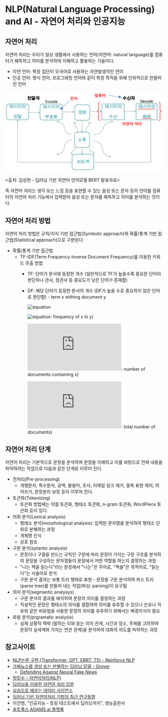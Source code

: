 # NLP(Natural Language Processing) and AI - 자연어 처리와 인공지능

## 자연어 처리

자연어 처리는 우리가 일상 생활에서 사용하는 언어(자연어: natural language)를 컴퓨터가 해독하고 의미를 분석하여 이해하고 활용하는 기술이다.

* 자연 언어: 특정 집단이 모국어로 사용하는 자연발생적인 언어
* 인공 언어: 형식 언어, 프로그래밍 언어와 같이 특정 목적을 위해 인위적으로 만들어진 언어 

![image](./NLP.png)

<출처: 김성현 - 딥러닝 기반 자연어 언어모델 BERT 발표자료>

즉 자연어 처리는 생각 또는 느낌 등을 표현할 수 있는 음성 또는 문자 등의 언어를 컴퓨터의 자연어 처리 기능에서 입력받아 음성 또는 문자를 해독하고 의미를 분석하는 것이다. 

## 자연어 처리 방법

자연어 처리 방법은 규칙/지식 기반 접근법(Symbolic approach)와 확률/통계 기반 접근법(Statistical approach)으로 구분된다.

* 확률/통계 기반 접근법
	- TF-IDF(Term Frequency-Inverse Document Frequency)를 이용한 키워드 추출 방법
		+ TF: 단어가 문서에 등장한 개수 (일반적으로 TF가 높을수록 중요한 단어라 판단하나 관사, 정관사 등 중요도가 낮은 단어가 존재함)
		+ DF: 해당 단어가 등장한 문서의 개수 (DF가 높을 수로 중요하지 않은 단어로 판단함) - term x withing document y
		
          ![equation](http://latex.codecogs.com/gif.latex?W_{x,y}=tf_{x,y}*\log(\frac{N}{df_{x}}))
	  
          ![equation](http://latex.codecogs.com/gif.latex?tf_{x,y}): frequency of x in y) 
	  
          ![equation](http://latex.codecogs.com/gif.latex?df_x): number of documents containing x) 
	  
          ![equation](http://latex.codecogs.com/gif.latex?N): total number of documents) 

## 자연어 처리 단계 

자연어 처리는 기본적으로 문장을 분석하여 문장을 이해하고 이를 바탕으로 전체 내용을 파악하려는 작업으로 다음과 같은 단계로 이루어 진다. 

* 전처리(Pre-processing)
	- 개행문자, 특수문자, 공백, 불용어, 조사, 이메일 링크 제거, 중복 표현 제어, 띄어쓰기, 문장분리 보정 등이 이루어 진다.   
* 토큰화(Tokenizing)
	- 토큰화 방법에는 어절 토큰화, 형태소 토큰화, n-gram 토큰화, WordPiece 토큰화 등이 있다. 
* 어휘 분석(Lexical analysis)
	- 형태소 분석(morphological analysis): 입력된 문자열을 분석하여 형태소 단위로 분해하는 과정
	- 개체명 인식
	- 상호 참조
* 구문 분석(sytantic analysis)
	- 문장이나 구절을 만드는 규칙인 구문에 따라 문장이 가지는 구문 구조를 분석하여 문장을 구성하는 문자열들이 문장에서 어떤 역할을 하는지 결정하는 과정 
	- "나는 책을 읽는다"라는 문장에서 "나는"은 주어로, "책을"은 목적어로, "읽는다"는 서술어로 분석
	- 구문 분석 결과는 보통 트리 형태로 표현 - 문장을 구문 분석하여 파스 트리(parse tree)를 만들어 내는 작업(파싱: parsing)이 요구됨
* 의미 분석(segmantic analysys)
	- 구문 분석의 결과를 해석하여 문장의 의미를 결정하는 과정 
	- 직설적인 문장은 형태소의 의미를 결합하여 의미를 유추할 수 있으나 은유나 직유와 같은 비유법을 사용한 문장의 의미를 유추하기 위해서는 배경지식이 필요
* 화용 분석(prgramatic analysis)
	- 실제 상황적 맥락 (말하는 이와 듣는 이의 관계, 시간과 장소, 주제를 고려하여 문장이 실세계와 가지는 연관 관계)을 분석하여 대화의 의도를 파악하는 과정
	
## 참고사이트 

* [NLP논문 구현 (Transformer, GPT, EBRT, T5) - Reinforce NLP](https://paul-hyun.github.io/implement-paper/)
* [가짜뉴스를 생성 또는 판별하는 딥러닝 모델 - Grover](http://aidev.co.kr/chatbotdeeplearning/7730)
   - [Defending Against Neural Fake News](https://arxiv.org/pdf/1905.12616.pdf)
* [정민수 - 자연어처리(NLP)](https://medium.com/@omicro03/자연어처리-nip-6일차-언어-모델-8c823466199b)
* [딥러닝을 이용한 자연어 처리 입문](https://wikidocs.net/book/2155)
* [실습으로 배우는 데이터 사이언스](https://programmers.co.kr/learn/courses/21)
* [딥러닝 기반 자연어처리 기법의 최근 연구동향](https://ratsgo.github.io/natural%20language%20processing/2017/08/16/deepNLP/)
* 이건명, "인공지능 - 튜링 테스트에서 딥러닝까지", 생능출판사
* [솔트룩스 ADAMS.ai 플랫폼](https://www.adams.ai/overview) 






